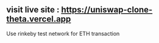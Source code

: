 ## visit live site : https://uniswap-clone-theta.vercel.app


Use rinkeby test network for ETH transaction